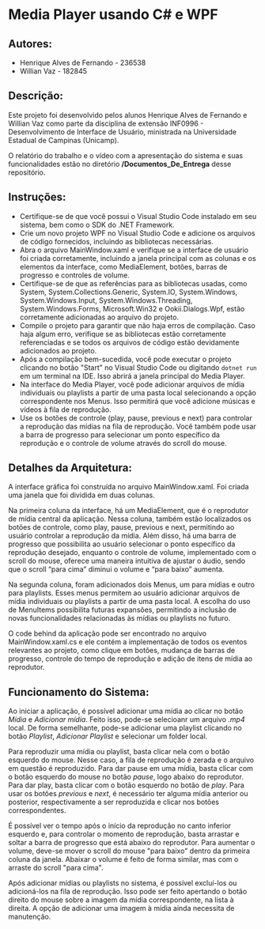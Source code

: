 # **Media Player usando C# e WPF**

## **Autores:**
* Henrique Alves de Fernando - 236538
* Willian Vaz - 182845

## **Descrição:**

Este projeto foi desenvolvido pelos alunos Henrique Alves de Fernando e Willian Vaz como parte da disciplina de extensão INF0996 - Desenvolvimento de Interface de Usuário, ministrada na Universidade Estadual de Campinas (Unicamp).

O relatório do trabalho e o vídeo com a apresentação do sistema e suas funcionalidades estão no diretório **/Documentos_De_Entrega** desse repositório.

## **Instruções:**

* Certifique-se de que você possui o Visual Studio Code instalado em seu sistema, bem como o SDK do .NET Framework.
* Crie um novo projeto WPF no Visual Studio Code e adicione os arquivos de código fornecidos, incluindo as bibliotecas necessárias.
* Abra o arquivo MainWindow.xaml e verifique se a interface de usuário foi criada corretamente, incluindo a janela principal com as colunas e os elementos da interface, como MediaElement, botões, barras de progresso e controles de volume.
* Certifique-se de que as referências para as bibliotecas usadas, como System, System.Collections.Generic, System.IO, System.Windows, System.Windows.Input, System.Windows.Threading, System.Windows.Forms, Microsoft.Win32 e Ookii.Dialogs.Wpf, estão corretamente adicionadas ao arquivo do projeto.
* Compile o projeto para garantir que não haja erros de compilação. Caso haja algum erro, verifique se as bibliotecas estão corretamente referenciadas e se todos os arquivos de código estão devidamente adicionados ao projeto.
* Após a compilação bem-sucedida, você pode executar o projeto clicando no botão "Start" no Visual Studio Code ou digitando `dotnet run` em um terminal na IDE. Isso abrirá a janela principal do Media Player.
* Na interface do Media Player, você pode adicionar arquivos de mídia individuais ou playlists a partir de uma pasta local selecionando a opção correspondente nos Menus. Isso permitirá que você adicione músicas e vídeos à fila de reprodução.
* Use os botões de controle (play, pause, previous e next) para controlar a reprodução das mídias na fila de reprodução. Você também pode usar a barra de progresso para selecionar um ponto específico da reprodução e o controle de volume através do scroll do mouse.

## **Detalhes da Arquitetura:**

A interface gráfica foi construída no arquivo MainWindow.xaml. Foi criada uma janela que foi dividida em duas colunas. 

Na primeira coluna da interface, há um MediaElement, que é o reprodutor de mídia central da aplicação. Nessa coluna, também estão localizados os botões de controle, como play, pause, previous e next, permitindo ao usuário controlar a reprodução da mídia. Além disso, há uma barra de progresso que possibilita ao usuário selecionar o ponto específico da reprodução desejado, enquanto o controle de volume, implementado com o scroll do mouse, oferece uma maneira intuitiva de ajustar o áudio, sendo que o scroll “para cima” diminui o volume e “para baixo” aumenta.

Na segunda coluna, foram adicionados dois Menus, um para mídias e outro para playlists. Esses menus permitem ao usuário adicionar arquivos de mídia individuais ou playlists a partir de uma pasta local. A escolha do uso de MenuItems possibilita futuras expansões, permitindo a inclusão de novas funcionalidades relacionadas às mídias ou playlists no futuro.

O code behind da aplicação pode ser encontrado no arquivo MainWindow.xaml.cs e ele contém a implementação de todos os eventos relevantes ao projeto, como clique em botões, mudança de barras de progresso, controle do tempo de reprodução e adição de itens de mídia ao reprodutor.

## **Funcionamento do Sistema:**

Ao iniciar a aplicação, é possível adicionar uma mídia ao clicar no botão *Mídia* e *Adicionar mídia*. Feito isso, pode-se selecioanr um arquivo *.mp4* local. De forma semelhante, pode-se adicionar uma playlist clicando no botão *Playlist*, *Adicionar Playlist* e selecionar um folder local.

Para reproduzir uma mídia ou playlist, basta clicar nela com o botão esquerdo do mouse. Nesse caso, a fila de reprodução é zerada e o arquivo em questão é reproduzido. Para dar pause em uma mídia, basta clicar com o botão esquerdo do mouse no botão *pause*, logo abaixo do reprodutor. Para dar play, basta clicar com o botão esquerdo no botão de *play*. Para usar os botões *previous* e *next*, é necessário ter alguma mídia anterior ou posterior, respectivamente a ser reproduzida e clicar nos botões correspondentes.

É possível ver o tempo após o início da reprodução no canto inferior esquerdo e, para controlar o momento de reprodução, basta arrastar e soltar a barra de progresso que está abaixo do reprodutor. Para aumentar o volume, deve-se mover o scroll do mouse "para baixo" dentro da primeira coluna da janela. Abaixar o volume é feito de forma similar, mas com o arraste do scroll "para cima".

Após adicionar mídias ou playlists no sistema, é possível excluí-los ou adicioná-los na fila de reprodução. Isso pode ser feito apertando o botão direito do mouse sobre a imagem da mídia correspondente, na lista à direita. A opção de adicionar uma imagem à mídia ainda necessita de manutenção.